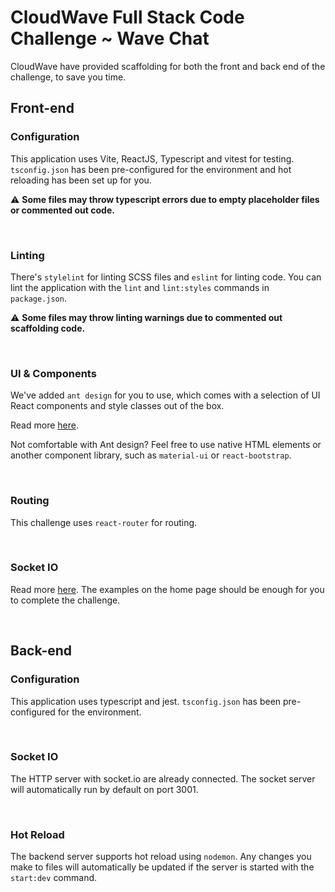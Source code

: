 # CloudWave Full Stack Code Challenge ~ Wave Chat
CloudWave have provided scaffolding for both the front and back end of the challenge, to save you time.

## Front-end

### Configuration
This application uses Vite, ReactJS, Typescript and vitest for testing. `tsconfig.json` has been pre-configured for the environment and hot reloading has been set up for you.

⚠️ **Some files may throw typescript errors due to empty placeholder files or commented out code.**

&nbsp;
### Linting
There's `stylelint` for linting SCSS files and `eslint` for linting code. You can lint the application with the `lint` and `lint:styles` commands in `package.json`.

⚠️ **Some files may throw linting warnings due to commented out scaffolding code.**

&nbsp;
### UI & Components
We've added `ant design` for you to use, which comes with a selection of UI React components and style classes out of the box.

Read more [here](https://ant.design/).

Not comfortable with Ant design? Feel free to use native HTML elements or another component library, such as `material-ui` or `react-bootstrap`.

&nbsp;
### Routing
This challenge uses `react-router` for routing.

&nbsp;
### Socket IO
Read more [here](https://socket.io/). The examples on the home page should be enough for you to complete the challenge.

&nbsp;
## Back-end

### Configuration
This application uses typescript and jest. `tsconfig.json` has been pre-configured for the environment.

&nbsp;
### Socket IO
The HTTP server with socket.io are already connected. The socket server will automatically run by default on port 3001.

&nbsp;
### Hot Reload
The backend server supports hot reload using `nodemon`. Any changes you make to files will automatically be updated if the server is started with the `start:dev` command.
